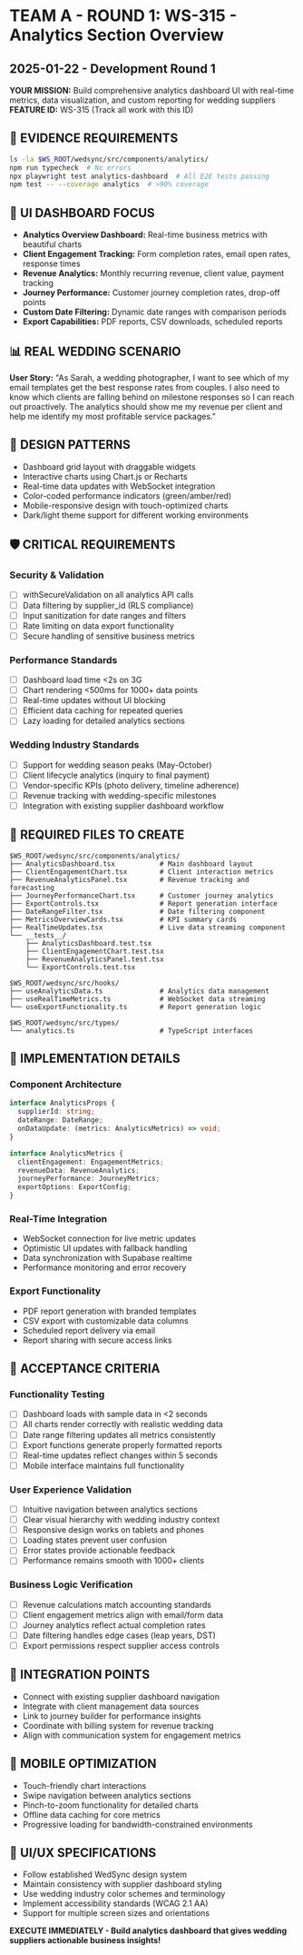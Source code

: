 # TEAM A - ROUND 1: WS-315 - Analytics Section Overview
## 2025-01-22 - Development Round 1

**YOUR MISSION:** Build comprehensive analytics dashboard UI with real-time metrics, data visualization, and custom reporting for wedding suppliers
**FEATURE ID:** WS-315 (Track all work with this ID)

## 🚨 EVIDENCE REQUIREMENTS
```bash
ls -la $WS_ROOT/wedsync/src/components/analytics/
npm run typecheck  # No errors
npx playwright test analytics-dashboard  # All E2E tests passing
npm test -- --coverage analytics  # >90% coverage
```

## 🎯 UI DASHBOARD FOCUS
- **Analytics Overview Dashboard:** Real-time business metrics with beautiful charts
- **Client Engagement Tracking:** Form completion rates, email open rates, response times
- **Revenue Analytics:** Monthly recurring revenue, client value, payment tracking
- **Journey Performance:** Customer journey completion rates, drop-off points
- **Custom Date Filtering:** Dynamic date ranges with comparison periods
- **Export Capabilities:** PDF reports, CSV downloads, scheduled reports

## 📊 REAL WEDDING SCENARIO
**User Story:** "As Sarah, a wedding photographer, I want to see which of my email templates get the best response rates from couples. I also need to know which clients are falling behind on milestone responses so I can reach out proactively. The analytics should show me my revenue per client and help me identify my most profitable service packages."

## 🎨 DESIGN PATTERNS
- Dashboard grid layout with draggable widgets
- Interactive charts using Chart.js or Recharts
- Real-time data updates with WebSocket integration
- Color-coded performance indicators (green/amber/red)
- Mobile-responsive design with touch-optimized charts
- Dark/light theme support for different working environments

## 🛡️ CRITICAL REQUIREMENTS

### Security & Validation
- [ ] withSecureValidation on all analytics API calls
- [ ] Data filtering by supplier_id (RLS compliance)
- [ ] Input sanitization for date ranges and filters
- [ ] Rate limiting on data export functionality
- [ ] Secure handling of sensitive business metrics

### Performance Standards
- [ ] Dashboard load time <2s on 3G
- [ ] Chart rendering <500ms for 1000+ data points
- [ ] Real-time updates without UI blocking
- [ ] Efficient data caching for repeated queries
- [ ] Lazy loading for detailed analytics sections

### Wedding Industry Standards
- [ ] Support for wedding season peaks (May-October)
- [ ] Client lifecycle analytics (inquiry to final payment)
- [ ] Vendor-specific KPIs (photo delivery, timeline adherence)
- [ ] Revenue tracking with wedding-specific milestones
- [ ] Integration with existing supplier dashboard workflow

## 💾 REQUIRED FILES TO CREATE
```
$WS_ROOT/wedsync/src/components/analytics/
├── AnalyticsDashboard.tsx           # Main dashboard layout
├── ClientEngagementChart.tsx        # Client interaction metrics
├── RevenueAnalyticsPanel.tsx        # Revenue tracking and forecasting
├── JourneyPerformanceChart.tsx      # Customer journey analytics
├── ExportControls.tsx               # Report generation interface
├── DateRangeFilter.tsx              # Date filtering component
├── MetricsOverviewCards.tsx         # KPI summary cards
├── RealTimeUpdates.tsx              # Live data streaming component
└── __tests__/
    ├── AnalyticsDashboard.test.tsx
    ├── ClientEngagementChart.test.tsx
    ├── RevenueAnalyticsPanel.test.tsx
    └── ExportControls.test.tsx

$WS_ROOT/wedsync/src/hooks/
├── useAnalyticsData.ts              # Analytics data management
├── useRealTimeMetrics.ts            # WebSocket data streaming
└── useExportFunctionality.ts        # Report generation logic

$WS_ROOT/wedsync/src/types/
└── analytics.ts                     # TypeScript interfaces
```

## 🔧 IMPLEMENTATION DETAILS

### Component Architecture
```typescript
interface AnalyticsProps {
  supplierId: string;
  dateRange: DateRange;
  onDataUpdate: (metrics: AnalyticsMetrics) => void;
}

interface AnalyticsMetrics {
  clientEngagement: EngagementMetrics;
  revenueData: RevenueAnalytics;
  journeyPerformance: JourneyMetrics;
  exportOptions: ExportConfig;
}
```

### Real-Time Integration
- WebSocket connection for live metric updates
- Optimistic UI updates with fallback handling
- Data synchronization with Supabase realtime
- Performance monitoring and error recovery

### Export Functionality
- PDF report generation with branded templates
- CSV export with customizable data columns
- Scheduled report delivery via email
- Report sharing with secure access links

## 🎯 ACCEPTANCE CRITERIA

### Functionality Testing
- [ ] Dashboard loads with sample data in <2 seconds
- [ ] All charts render correctly with realistic wedding data
- [ ] Date range filtering updates all metrics consistently
- [ ] Export functions generate properly formatted reports
- [ ] Real-time updates reflect changes within 5 seconds
- [ ] Mobile interface maintains full functionality

### User Experience Validation
- [ ] Intuitive navigation between analytics sections
- [ ] Clear visual hierarchy with wedding industry context
- [ ] Responsive design works on tablets and phones
- [ ] Loading states prevent user confusion
- [ ] Error states provide actionable feedback
- [ ] Performance remains smooth with 1000+ clients

### Business Logic Verification
- [ ] Revenue calculations match accounting standards
- [ ] Client engagement metrics align with email/form data
- [ ] Journey analytics reflect actual completion rates
- [ ] Date filtering handles edge cases (leap years, DST)
- [ ] Export permissions respect supplier access controls

## 🚀 INTEGRATION POINTS
- Connect with existing supplier dashboard navigation
- Integrate with client management data sources
- Link to journey builder for performance insights
- Coordinate with billing system for revenue tracking
- Align with communication system for engagement metrics

## 📱 MOBILE OPTIMIZATION
- Touch-friendly chart interactions
- Swipe navigation between analytics sections
- Pinch-to-zoom functionality for detailed charts
- Offline data caching for core metrics
- Progressive loading for bandwidth-constrained environments

## 🎨 UI/UX SPECIFICATIONS
- Follow established WedSync design system
- Maintain consistency with supplier dashboard styling
- Use wedding industry color schemes and terminology
- Implement accessibility standards (WCAG 2.1 AA)
- Support for multiple screen sizes and orientations

**EXECUTE IMMEDIATELY - Build analytics dashboard that gives wedding suppliers actionable business insights!**